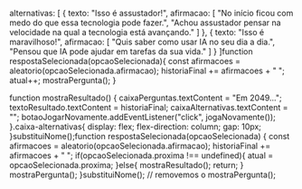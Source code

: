 alternativas: [
    {
        texto: "Isso é assustador!",
        afirmacao: [
            "No início ficou com medo do que essa tecnologia pode fazer.",
            "Achou assustador pensar na velocidade na qual a tecnologia está avançando."
        ]
    },
    {
        texto: "Isso é maravilhoso!",
        afirmacao: [
            "Quis saber como usar IA no seu dia a dia.",
            "Pensou que IA pode ajudar em tarefas da sua vida."
        ]
    }
]function respostaSelecionada(opcaoSelecionada){
        const afirmacoes = aleatorio(opcaoSelecionada.afirmacao);
        historiaFinal += afirmacoes + " ";
        atual++;
        mostraPergunta();
}<!-- Trecho de código suprimido -->

<script type="module" src="js/aleatorio.js"></script>
<script type="module" src="js/perguntas.js"></script>
<script type="module" src="js/script.js"></script>
function mostraResultado() {
        caixaPerguntas.textContent = "Em 2049...";
        textoResultado.textContent = historiaFinal;
        caixaAlternativas.textContent = "";
        botaoJogarNovamente.addEventListener("click", jogaNovamente());
}.caixa-alternativas{
    display: flex;
    flex-direction: column;
    gap: 10px;
}substituiNome();function respostaSelecionada(opcaoSelecionada) {
    const afirmacoes = aleatorio(opcaoSelecionada.afirmacao);
    historiaFinal += afirmacoes + " ";
    if(opcaoSelecionada.proxima !== undefined){
        atual = opcaoSelecionada.proxima;
    }else{
        mostraResultado();
        return;
    }
    mostraPergunta();
}substituiNome();
// removemos o mostraPergunta();

